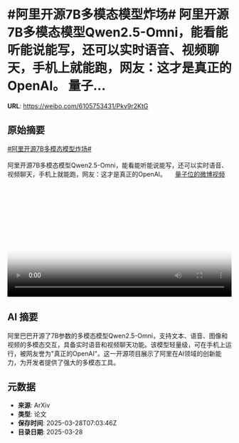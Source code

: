 # #阿里开源7B多模态模型炸场# 阿里开源7B多模态模型Qwen2.5-Omni，能看能听能说能写，还可以实时语音、视频聊天，手机上就能跑，网友：这才是真正的OpenAI。 量子...

**URL**: https://weibo.com/6105753431/Pkv9r2KtG

## 原始摘要

<a href="https://m.weibo.cn/search?containerid=231522type%3D1%26t%3D10%26q%3D%23%E9%98%BF%E9%87%8C%E5%BC%80%E6%BA%907B%E5%A4%9A%E6%A8%A1%E6%80%81%E6%A8%A1%E5%9E%8B%E7%82%B8%E5%9C%BA%23&amp;extparam=%23%E9%98%BF%E9%87%8C%E5%BC%80%E6%BA%907B%E5%A4%9A%E6%A8%A1%E6%80%81%E6%A8%A1%E5%9E%8B%E7%82%B8%E5%9C%BA%23" data-hide=""><span class="surl-text">#阿里开源7B多模态模型炸场#</span></a> <br><br>阿里开源7B多模态模型Qwen2.5-Omni，能看能听能说能写，还可以实时语音、视频聊天，手机上就能跑，网友：这才是真正的OpenAI。 <a href="https://video.weibo.com/show?fid=1034:5148860092186680" data-hide=""><span class="url-icon"><img style="width: 1rem;height: 1rem" src="https://h5.sinaimg.cn/upload/2015/09/25/3/timeline_card_small_video_default.png" referrerpolicy="no-referrer"></span><span class="surl-text">量子位的微博视频</span></a> <br clear="both"><div style="clear: both"></div><video controls="controls" poster="https://tvax4.sinaimg.cn/orj480/006Fd7o3ly1hzvnm9peb0j30u01hcjtv.jpg" style="width: 100%"><source src="https://f.video.weibocdn.com/o0/kT2YfUDDlx08n0nkKtna01041200kRNZ0E010.mp4?label=mp4_720p&amp;template=720x1280.24.0&amp;ori=0&amp;ps=1CwnkDw1GXwCQx&amp;Expires=1743148951&amp;ssig=IYEAnosqTG&amp;KID=unistore,video"><source src="https://f.video.weibocdn.com/o0/Bxt5TzXFlx08n0nkQgME01041200cfQC0E010.mp4?label=mp4_hd&amp;template=540x960.24.0&amp;ori=0&amp;ps=1CwnkDw1GXwCQx&amp;Expires=1743148951&amp;ssig=cXLxNIw7EY&amp;KID=unistore,video"><source src="https://f.video.weibocdn.com/o0/TnrFRm5jlx08n0nkCDnG010412006PfL0E010.mp4?label=mp4_ld&amp;template=360x640.24.0&amp;ori=0&amp;ps=1CwnkDw1GXwCQx&amp;Expires=1743148951&amp;ssig=NI%2Fr4Oqsi4&amp;KID=unistore,video"><p>视频无法显示，请前往<a href="https://video.weibo.com/show?fid=1034%3A5148860092186680" target="_blank" rel="noopener noreferrer">微博视频</a>观看。</p></video>

## AI 摘要

阿里巴巴开源了7B参数的多模态模型Qwen2.5-Omni，支持文本、语音、图像和视频的多模态交互，具备实时语音和视频聊天功能。该模型轻量级，可在手机上运行，被网友誉为"真正的OpenAI"。这一开源项目展示了阿里在AI领域的创新能力，为开发者提供了强大的多模态工具。

## 元数据

- **来源**: ArXiv
- **类型**: 论文
- **保存时间**: 2025-03-28T07:03:46Z
- **目录日期**: 2025-03-28
